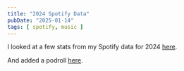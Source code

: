 ```yaml
---
title: "2024 Spotify Data"
pubDate: "2025-01-14"
tags: [ spotify, music ]
---
```


I looked at a few stats from my Spotify data for 2024 [here](/spotify-2024).

And added a podroll [here](/podroll).